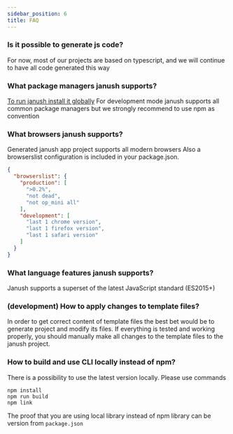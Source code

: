 ```yaml
---
sidebar_position: 6
title: FAQ
---
```


### Is it possible to generate js code?

For now, most of our projects are based on typescript,
and we will continue to have all code generated this way

### What package managers janush supports?

[To run janush install it globally](getting-started#set-up-project)
For development mode janush supports all common package managers but we strongly recommend to use npm as convention

### What browsers janush supports?

Generated janush app project supports all modern browsers
Also a browserslist configuration is included in your package.json.
```json
{
  "browserslist": {
    "production": [
      ">0.2%",
      "not dead",
      "not op_mini all"
    ],
    "development": [
      "last 1 chrome version",
      "last 1 firefox version",
      "last 1 safari version"
    ]
  }
}
```

### What language features janush supports?

Janush supports a superset of the latest JavaScript standard (ES2015+)

### (development) How to apply changes to template files?

In order to get correct content of template files the best bet would be to generate project and modify its files.
If everything is tested and working properly, you should manually make all changes to the template files to the janush project.

### How to build and use CLI locally instead of npm?

There is a possibility to use the latest version locally. Please use commands 
```shell
npm install
npm run build
npm link
```

The proof that you are using local library instead of npm library can be version from `package.json`